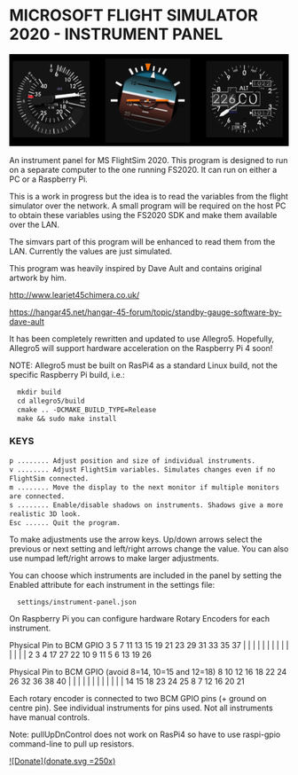 # MICROSOFT FLIGHT SIMULATOR 2020 - INSTRUMENT PANEL

![Screenshot](Screenshot.png)

An instrument panel for MS FlightSim 2020. This program is designed to run
on a separate computer to the one running FS2020. It can run on either a PC or a
Raspberry Pi.

This is a work in progress but the idea is to read the variables from the flight
simulator over the network. A small program will be required on the host PC to obtain
these variables using the FS2020 SDK and make them available over the LAN.

The simvars part of this program will be enhanced to read them from the LAN. Currently
the values are just simulated.

This program was heavily inspired by Dave Ault and contains original artwork by him.

  http://www.learjet45chimera.co.uk/
  
  https://hangar45.net/hangar-45-forum/topic/standby-gauge-software-by-dave-ault
  
It has been completely rewritten and updated to use Allegro5. Hopefully,
Allegro5 will support hardware acceleration on the Raspberry Pi 4 soon!

NOTE: Allegro5 must be built on RasPi4 as a standard Linux build, not the
specific Raspberry Pi build, i.e.:
```
  mkdir build
  cd allegro5/build
  cmake .. -DCMAKE_BUILD_TYPE=Release
  make && sudo make install
```
### KEYS
```
p ........ Adjust position and size of individual instruments.
v ........ Adjust FlightSim variables. Simulates changes even if no FlightSim connected.
m ........ Move the display to the next monitor if multiple monitors are connected.
s ........ Enable/disable shadows on instruments. Shadows give a more realistic 3D look.
Esc ...... Quit the program.
```
To make adjustments use the arrow keys. Up/down arrows select the previous or next
setting and left/right arrows change the value. You can also use numpad left/right
arrows to make larger adjustments.

You can choose which instruments are included in the panel by setting the Enabled
attribute for each instrument in the settings file:
```
  settings/instrument-panel.json
```
On Raspberry Pi you can configure hardware Rotary Encoders for each instrument.

 Physical Pin to BCM GPIO
  3  5  7 11 13 15 19 21 23 29 31 33 35 37
  |  |  |  |  |  |  |  |  |  |  |  |  |  |
  2  3  4 17 27 22 10  9 11  5  6 13 19 26

 Physical Pin to BCM GPIO (avoid 8=14, 10=15 and 12=18)
  8 10 12 16 18 22 24 26 32 36 38 40
  |  |  |  |  |  |  |  |  |  |  |  |
 14 15 18 23 24 25  8  7 12 16 20 21

Each rotary encoder is connected to two BCM GPIO pins (+ ground on centre pin).
See individual instruments for pins used. Not all instruments have manual controls.

Note: pullUpDnControl does not work on RasPi4 so have to use raspi-gpio command-line
to pull up resistors.

[![Donate](donate.svg =250x)](https://paypal.me/scottvincent2020)
